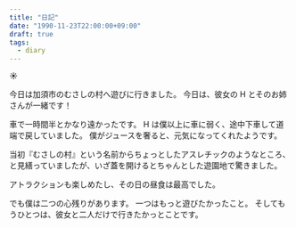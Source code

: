 ```yaml
---
title: "日記"
date: "1990-11-23T22:00:00+09:00"
draft: true
tags:
  - diary
---
```


__☀__

今日は加須市のむさしの村へ遊びに行きました。
今日は、彼女の H とそのお姉さんが一緒です！

車で一時間半とかなり遠かったです。
H は僕以上に車に弱く、途中下車して道端で戻していました。
僕がジュースを奢ると、元気になってくれたようです。

当初『むさしの村』という名前からちょっとしたアスレチックのようなところ、と見繕っていましたが、いざ蓋を開けるとちゃんとした遊園地で驚きました。

アトラクションも楽しめたし、その日の昼食は最高でした。

でも僕は二つの心残りがあります。
一つはもっと遊びたかったこと。
そしてもうひとつは、彼女と二人だけで行きたかっとことです。
